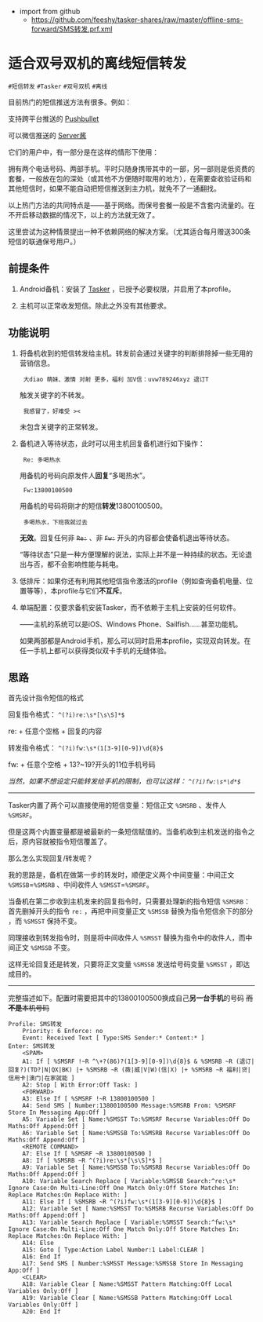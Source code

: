 - import from github
	- https://github.com/feeshy/tasker-shares/raw/master/offline-sms-forward/SMS转发.prf.xml


# 适合双号双机的离线短信转发

```#短信转发``` ```#Tasker``` ```#双号双机``` ```#离线```

目前热门的短信推送方法有很多。例如：

支持跨平台推送的 [Pushbullet](https://www.pushbullet.com/)

可以微信推送的 [Server酱](https://sc.ftqq.com/)

它们的用户中，有一部分是在这样的情形下使用：

拥有两个电话号码、两部手机。平时只随身携带其中的一部，另一部则是低资费的套餐，一般放在包的深处（或其他不方便随时取用的地方），在需要查收验证码和其他短信时，如果不能自动把短信推送到主力机，就免不了一通翻找。

以上热门方法的共同特点是——基于网络。而保号套餐一般是不含套内流量的。在不开启移动数据的情况下，以上的方法就无效了。

这里尝试为这种情景提出一种不依赖网络的解决方案。（尤其适合每月赠送300条短信的联通保号用户。）

## 前提条件

1. Android备机：安装了 [Tasker](https://play.google.com/store/apps/details?id=net.dinglisch.android.taskerm) ，已授予必要权限，并启用了本profile。

2. 主机可以正常收发短信。除此之外没有其他要求。

## 功能说明

1. 将备机收到的短信转发给主机。转发前会通过关键字的判断排除掉一些无用的营销信息。
	
		大diao 萌妹、激情 对射 更多，福利 加V信：uvw789246xyz 退订T
	
	触发关键字的不转发。

		我感冒了，好难受 ><
	
	未包含关键字的正常转发。

2. 备机进入等待状态，此时可以用主机回复备机进行如下操作：
		
		Re: 多喝热水
	
	用备机的号码向原发件人**回复**“多喝热水”。
	
		Fw:13800100500
	
	用备机的号码将刚才的短信**转发**13800100500。
	
		多喝热水，下班我就过去
	
	**无效**。回复任何非 ~~```Re:```~~ 、非 ~~```Fw:```~~ 开头的内容都会使备机退出等待状态。
 	
	“等待状态”只是一种方便理解的说法，实际上并不是一种持续的状态。无论退出与否，都不会影响性能与耗电。

3. 低排斥：如果你还有利用其他短信指令激活的profile（例如查询备机电量、位置等等），本profile与它们**不互斥**。

4. 单端配置：仅要求备机安装Tasker，而不依赖于主机上安装的任何软件。

	——主机的系统可以是iOS、Windows Phone、Sailfish……甚至功能机。
	
	如果两部都是Android手机，那么可以同时启用本profile，实现双向转发。在任一手机上都可以获得类似双卡手机的无缝体验。
	
## 思路

首先设计指令短信的格式

回复指令格式：
```^(?i)re:\s*[\s\S]*$```

re: + 任意个空格 + 回复的内容

转发指令格式：
```^(?i)fw:\s*(1[3-9][0-9])\d{8}$```

fw: + 任意个空格 + 13?~19?开头的11位手机号码

*当然，如果不想设定只能转发给手机的限制，也可以这样：*
*```^(?i)fw:\s*\d*$```*

-----

Tasker内置了两个可以直接使用的短信变量：短信正文 ```%SMSRB``` 、发件人 ```%SMSRF```。

但是这两个内置变量都是被最新的一条短信赋值的。当备机收到主机发送的指令之后，原内容就被指令短信覆盖了。

那么怎么实现回复/转发呢？

我的思路是，备机在做第一步的转发时，顺便定义两个中间变量：中间正文 ```%SMSSB```=```%SMSRB``` 、中间收件人 ```%SMSST```=```%SMSRF```。

当备机在第二步收到主机发来的回复指令时，只需要处理新的指令短信 ```%SMSRB```：首先删掉开头的指令 ```re:``` ，再把中间变量正文 ```%SMSSB``` 替换为指令短信余下的部分 ，而 ```%SMSST``` 保持不变。

同理接收到转发指令时，则是将中间收件人 ```%SMSST``` 替换为指令中的收件人，而中间正文 ```%SMSSB``` 不变。

这样无论回复还是转发，只要将正文变量 ```%SMSSB``` 发送给号码变量 ```%SMSST``` ，即达成目的。

-----

完整描述如下。配置时需要把其中的13800100500换成自己**另一台手机**的号码 ~~而**不是**本机号码~~

```
Profile: SMS转发
	Priority: 6 Enforce: no
	Event: Received Text [ Type:SMS Sender:* Content:* ]
Enter: SMS转发
	<SPAM>
	A1: If [ %SMSRF !~R ^\+?(86)?(1[3-9][0-9])\d{8}$ & %SMSRB ~R (退订|回复?)(TD?|N|QX|BK) |+ %SMSRB ~R (薇|威|V|W)(信|X) |+ %SMSRB ~R 福利|贷|信用卡|澳门|在家就能 ]
	A2: Stop [ With Error:Off Task: ] 
	<FORWARD>
	A3: Else If [ %SMSRF !~R 13800100500 ]
	A4: Send SMS [ Number:13800100500 Message:%SMSRB From: %SMSRF Store In Messaging App:Off ] 
	A5: Variable Set [ Name:%SMSST To:%SMSRF Recurse Variables:Off Do Maths:Off Append:Off ] 
	A6: Variable Set [ Name:%SMSSB To:%SMSRB Recurse Variables:Off Do Maths:Off Append:Off ] 
	<REMOTE COMMAND>
	A7: Else If [ %SMSRF ~R 13800100500 ]
	A8: If [ %SMSRB ~R ^(?i)re:\s*[\s\S]*$ ]
	A9: Variable Set [ Name:%SMSSB To:%SMSRB Recurse Variables:Off Do Maths:Off Append:Off ] 
	A10: Variable Search Replace [ Variable:%SMSSB Search:^re:\s* Ignore Case:On Multi-Line:Off One Match Only:Off Store Matches In: Replace Matches:On Replace With: ] 
	A11: Else If [ %SMSRB ~R ^(?i)fw:\s*(1[3-9][0-9])\d{8}$ ]
	A12: Variable Set [ Name:%SMSST To:%SMSRB Recurse Variables:Off Do Maths:Off Append:Off ] 
	A13: Variable Search Replace [ Variable:%SMSST Search:^fw:\s* Ignore Case:On Multi-Line:Off One Match Only:Off Store Matches In: Replace Matches:On Replace With: ] 
	A14: Else 
	A15: Goto [ Type:Action Label Number:1 Label:CLEAR ] 
	A16: End If 
	A17: Send SMS [ Number:%SMSST Message:%SMSSB Store In Messaging App:Off ] 
	<CLEAR>
	A18: Variable Clear [ Name:%SMSST Pattern Matching:Off Local Variables Only:Off ] 
	A19: Variable Clear [ Name:%SMSSB Pattern Matching:Off Local Variables Only:Off ] 
	A20: End If 
```
